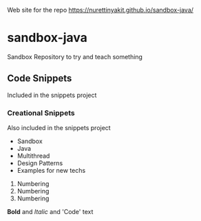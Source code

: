 
Web site for the repo <https://nurettinyakit.github.io/sandbox-java/>

# sandbox-java
Sandbox Repository to try and teach something
## Code Snippets
Included in the snippets project
### Creational Snippets
Also included in the snippets project

- Sandbox
- Java
- Multithread
- Design Patterns
- Examples for new techs

1. Numbering
2. Numbering
3. Numbering

**Bold** and _Italic_ and 'Code' text 
